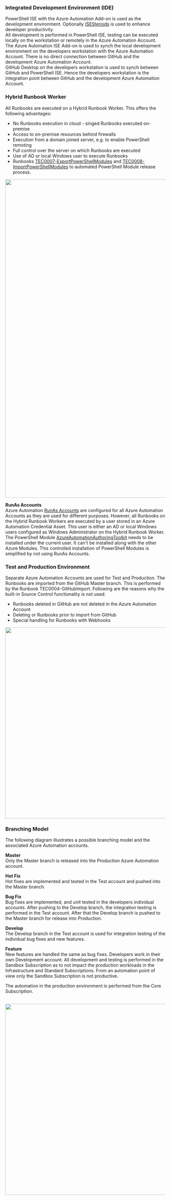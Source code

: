 ### Integrated Development Environment (IDE)
PowerShell ISE with the Azure Automation Add-on is used as the development environment. Optionally [ISESteriods](http://www.powertheshell.com/isesteroids/) is used to enhance developer productivity.<br/>
All development is performed in PowerShell ISE, testing can be executed locally on the workstation or remotely in the Azure Automation Account. The Azure Automation ISE Add-on is used to synch the local development environment on the developers workstation with the Azure Automation Account. There is no direct connection between GitHub and the development Azure Automation Account.<br/>
GitHub Desktop on the developers workstation is used to synch between GitHub and PowerShell ISE. Hence the developers workstation is the integration point between GitHub and the development Azure Automation Account. 

### Hybrid Runbook Worker
All Runbooks are executed on a Hybrid Runbook Worker. This offers the following advantages:
* No Runbooks execution in cloud - singed Runbooks executed on-premise
* Access to on-premise resources behind firewalls
* Execution from a domain joined server, e.g. to enable PowerShell remoting
* Full control over the server on which Runbooks are executed
* Use of AD or local Windows user to execute Runbooks
* Runbooks [TEC0007-ExportPowerShellModules](TEC0007) and [TEC0008-ImportPowerShellModules](TEC0008) to automated PowerShell Module release process. 

<img src="https://github.com/fbodmer/AzureGovernance/wiki/Development-Environment-1.png" width="1000"><br/>

**RunAs Accounts**<br/>
Azure Automation [RunAs Accounts](https://docs.microsoft.com/en-us/azure/automation/manage-runas-account) are configured for all Azure Automation Accounts as they are used for different purposes. However, all Runbooks on the Hybrid Runbook Workers are executed by a user stored in an Azure Automation Credential Asset. This user is either an AD or local Windows users configured as Windows Administrator on the Hybrid Runbook Worker. 
The PowerShell Module [AzureAutomationAuthoringToolkit](https://www.powershellgallery.com/packages/AzureAutomationAuthoringToolkit/0.2.3.9) needs to be installed under the current user. It can't be installed along with the other Azure Modules. This controlled installation of PowerShell Modules is simplified by not using RunAs Accounts. 


### Test and Production Environment
Separate Azure Automation Accounts are used for Test and Production. The Runbooks are imported from the GitHub Master branch. This is performed by the Runbook TEC0004-GitHubImport. Following are the reasons why the built-in Source Control functionality is not used:<br/>
* Runbooks deleted in GitHub are not deleted in the Azure Automation Account
* Deleting or Runbooks prior to import from GitHub
* Special handling for Runbooks with Webhooks

<img src="https://github.com/fbodmer/AzureGovernance/wiki/Development-Environment-2.png" width="600">

### Branching Model
The following diagram illustrates a possible branching model and the associated Azure Automation accounts.<br/>

**Master**<br/>
Only the Master branch is released into the Production Azure Automation account.<br/>

**Hot Fix**<br/>
Hot fixes are implemented and tested in the Test account and pushed into the Master branch.<br/>

**Bug Fix**<br/>
Bug fixes are implemented, and unit tested in the developers individual accounts. After pushing to the Develop branch, the integration testing is performed in the Test account. After that the Develop branch is pushed to the Master branch for release into Production.<br/>

**Develop**<br/>The Develop branch in the Test account is used for integration testing of the individual bug fixes and new features.<br/>

**Feature**<br/>
New features are handled the same as bug fixes. Developers work in their own Development account.
All development and testing is performed in the Sandbox Subscription as to not impact the production workloads in the Infrastructure and Standard Subscriptions. From an automation point of view only the Sandbox Subscription is not productive.<br/>

The automation in the production environment is performed from the Core Subscription.<br/>
<br/>

<img src="https://github.com/fbodmer/AzureGovernance/wiki/Development-Environment-3.png" width="600">
